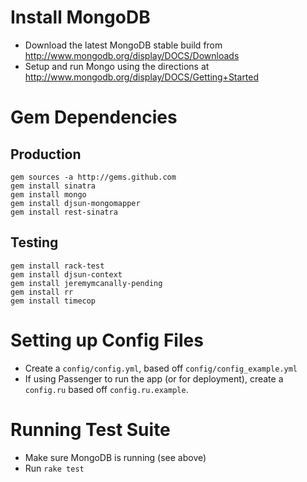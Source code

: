 # Install MongoDB

* Download the latest MongoDB stable build from http://www.mongodb.org/display/DOCS/Downloads
* Setup and run Mongo using the directions at http://www.mongodb.org/display/DOCS/Getting+Started

# Gem Dependencies

## Production

    gem sources -a http://gems.github.com
    gem install sinatra
    gem install mongo
    gem install djsun-mongomapper
    gem install rest-sinatra

## Testing

    gem install rack-test
    gem install djsun-context
    gem install jeremymcanally-pending
    gem install rr
    gem install timecop
    
# Setting up Config Files

* Create a `config/config.yml`, based off `config/config_example.yml`
* If using Passenger to run the app (or for deployment), create a `config.ru` based off `config.ru.example`.

# Running Test Suite

* Make sure MongoDB is running (see above)
* Run `rake test`
